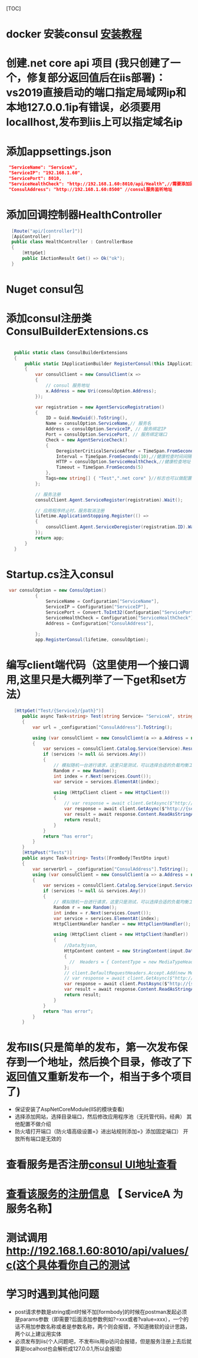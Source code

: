 [TOC]
# docker 安装consul [安装教程](https://github.com/943885179/dockerStu/blob/master/docker_consul.md)
# 创建.net core api 项目 (我只创建了一个，修复部分返回值后在iis部署)：vs2019直接启动的端口指定局域网ip和本地127.0.0.1ip有错误，必须要用locallhost,发布到iis上可以指定域名ip
# 添加appsettings.json
 ```json
  "ServiceName": "ServiceA",
  "ServiceIP": "192.168.1.60",
  "ServicePort": 8010, 
  "ServiceHealthCheck": "http://192.168.1.60:8010/api/Health",//需要添加回调控制器HealthController
  "ConsulAddress": "http://192.168.1.60:8500" //consul服务监听地址
 ```
 # 添加回调控制器HealthController
  ```csharp
    [Route("api/[controller]")]
    [ApiController]
    public class HealthController : ControllerBase
    {
        [HttpGet]
        public IActionResult Get() => Ok("ok");
    }
  ```
# Nuget consul包
# 添加consul注册类ConsulBuilderExtensions.cs
 ```csharp
    
    public static class ConsulBuilderExtensions
    {
        public static IApplicationBuilder RegisterConsul(this IApplicationBuilder app, IApplicationLifetime lifetime, ConsulOption consulOption)
        {
            var consulClient = new ConsulClient(x =>
            {
                // consul 服务地址
                x.Address = new Uri(consulOption.Address);
            });

            var registration = new AgentServiceRegistration()
            {
                ID = Guid.NewGuid().ToString(),
                Name = consulOption.ServiceName,// 服务名
                Address = consulOption.ServiceIP, // 服务绑定IP
                Port = consulOption.ServicePort, // 服务绑定端口
                Check = new AgentServiceCheck()
                {
                    DeregisterCriticalServiceAfter = TimeSpan.FromSeconds(5),//服务启动多久后注册
                    Interval = TimeSpan.FromSeconds(10),//健康检查时间间隔
                    HTTP = consulOption.ServiceHealthCheck,//健康检查地址
                    Timeout = TimeSpan.FromSeconds(5)
                },
                Tags=new string[] { "Test",".net core" }//标志也可以做配置，现在固定死了
            };

            // 服务注册
            consulClient.Agent.ServiceRegister(registration).Wait();

            // 应用程序终止时，服务取消注册
            lifetime.ApplicationStopping.Register(() =>
            {
                consulClient.Agent.ServiceDeregister(registration.ID).Wait();
            });
            return app;
        }
    }
 ```
# Startup.cs注入consul
 ```csharp
  var consulOption = new ConsulOption()
            {
                ServiceName = Configuration["ServiceName"],
                ServiceIP = Configuration["ServiceIP"],
                ServicePort = Convert.ToInt32(Configuration["ServicePort"]),
                ServiceHealthCheck = Configuration["ServiceHealthCheck"],
                Address = Configuration["ConsulAddress"],
                
            };
            app.RegisterConsul(lifetime, consulOption);
 ```
 # 编写client端代码（这里使用一个接口调用,这里只是大概列举了一下get和set方法）
  ```csharp
     [HttpGet("Test/{Service}/{path}")]
        public async Task<string> Test(string Service= "ServiceA", string path="values")
        {
            var url = _configuration["ConsulAddress"].ToString();

            using (var consulClient = new ConsulClient(a => a.Address = new Uri(url)))
            {
                var services = consulClient.Catalog.Service(Service).Result.Response;
                if (services != null && services.Any())
                {
                    // 模拟随机一台进行请求，这里只是测试，可以选择合适的负载均衡工具或框架
                    Random r = new Random();
                    int index = r.Next(services.Count());
                    var service = services.ElementAt(index);

                    using (HttpClient client = new HttpClient())
                    {
                        // var response = await client.GetAsync($"http://localhost:{service.ServicePort}/api/values");
                        var response = await client.GetAsync($"http://{service.ServiceAddress}:{service.ServicePort}/api/{path}");
                        var result = await response.Content.ReadAsStringAsync();
                        return result;
                    }
                }
                return "has error";
            }
        }
        [HttpPost("Tests")]
        public async Task<string> Tests([FromBody]TestDto input)
        {
            var serverUrl = _configuration["ConsulAddress"].ToString();
            using (var consulClient = new ConsulClient(a => a.Address = new Uri(serverUrl)))
            {
                var services = consulClient.Catalog.Service(input.Service).Result.Response;
                if (services != null && services.Any())
                {
                    // 模拟随机一台进行请求，这里只是测试，可以选择合适的负载均衡工具或框架
                    Random r = new Random();
                    int index = r.Next(services.Count());
                    var service = services.ElementAt(index);
                    HttpClientHandler handler = new HttpClientHandler();

                    using (HttpClient client = new HttpClient(handler))
                    {
                        //Data为json,
                        HttpContent content = new StringContent(input.Data)
                        {
                          //  Headers = { ContentType = new MediaTypeHeaderValue("application/json") }
                        };
                        // client.DefaultRequestHeaders.Accept.Add(new MediaTypeWithQualityHeaderValue("application/json"));
                        // var response = await client.GetAsync($"http://{service.ServiceAddress}:{service.ServicePort}/api/{input.Path}");
                        var response = await client.PostAsync($"http://{service.ServiceAddress}:{service.ServicePort}/api/{input.Path}", content);
                        var result = await response.Content.ReadAsStringAsync();
                        return result;
                    }
                }
                return "has error";
            }
        }
  ```
# 发布IIS(只是简单的发布，第一次发布保存到一个地址，然后换个目录，修改了下返回值又重新发布一个，相当于多个项目了)
-  保证安装了AspNetCoreModule(IIS的模块查看)
-  选择添加网站，选择目录端口，然后修改应用程序池（无托管代码，经典） 其他配置不做介绍 
-  防火墙打开端口（防火墙高级设置=》进出站规则添加=》添加固定端口） 开放所有端口是无效的
# 查看服务是否注册[consul UI地址查看](http://127.0.0.1:8500/ui/dc1/services)
# [查看该服务的注册信息](http://127.0.0.1:8500/v1/catalog/service/ServiceA)  【 ServiceA 为服务名称】

# 测试调用 http://192.168.1.60:8010/api/values/c(这个具体看你自己的测试
# 学习时遇到其他问题
 - post请求参数是string或int时候不加[formbody]的时候在postman发起必须是params参数（即需要?后面添加参数例如?=xxx或者?value=xxx），一个的话不用加参数名称或者是参数名称，两个则会报错，不知道微软的设计思路，两个以上建议用实体
 - 必须发布到iis(个人问题吧，不发布iis用ip访问会报错，但是服务注册上去后就算是localhost也会解析成127.0.0.1,所以会报错)
